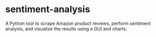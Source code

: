 # sentiment-analysis
A Python tool to scrape Amazon product reviews, perform sentiment analysis, and visualize the results using a GUI and charts.
